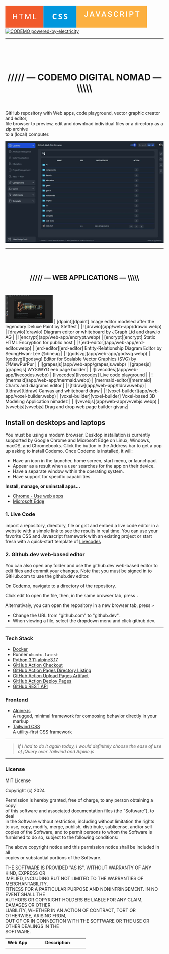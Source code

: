 [![HTML CSS JS](html-css-javascript.svg)](https://github.com/gigamaster/codemo) [![CODEMO powered-by-electricity](http://ForTheBadge.com/images/badges/powered-by-electricity.svg)](https://github.com/gigamaster/codemo)  

-----

<h1 align="center">
<br />
<br />
///// — CODEMO DIGITAL NOMAD — \\\\\
<br /><br />
</h1>


GitHub repository with Web apps, code playground, vector graphic creator and editor,  
file browser to preview, edit and download individual files or a directory as a zip archive  
to a (local) computer.


[![HCodemo Screenshot](codemo-screen.jpg)](https://gigamaster.github.io/codemo/)


  
--- 

<h2 align="center">
<br />
<br />
///// — WEB APPLICATIONS — \\\\\
<br /><br />
</h2>

<table>
<tr><th width="30%">Web App</th><th>Description</th></tr>
<tr><td width=""></td><td></td></tr>
<img src="app/web-app/dpaint.webp" width="30%" height="auto" alt="dpaint">                | [dpaint][dpaint]  Image editor modeled after the legendary Deluxe Paint by Steffest  |
| ![drawio](app/web-app/drawio.webp)                | [drawio][drawio]  Diagram editor or whiteboard by JGraph Ltd and draw.io AG |
| ![encrypt](app/web-app/encrypt.webp)               | [encrypt][encrypt]  Static HTML Encryption for public host |
| ![erd-editor](app/web-app/erd-editor.webp)         | [erd-editor][erd-editor]  Entity-Relationship Diagram Editor by SeungHwan-Lee @dineug |
| ![godsvg](app/web-app/godsvg.webp)                | [godsvg][godsvg]  Editor for Scalable Vector Graphics (SVG) by @MewPurPur  |
| ![grapesjs](app/web-app/grapesjs.webp)            | [grapesjs][grapesjs]  WYSIWYG eeb page builder |
| ![livecodes](app/web-app/livecodes.webp)          | [livecodes][livecodes]  Live code playground |
| ![mermaid](app/web-app/mermaid.webp)              | [mermaid-editor][mermaid]  Charts and diagrams editor |
| ![tldraw](app/web-app/tldraw.webp)                 | [tldraw][tldraw]  Canvas and whiteboard draw |
| ![voxel-builder](app/web-app/voxel-builder.webp)   | [voxel-builder][voxel-builder]  Voxel-based 3D Modeling Application  nimadez |
| ![vvvebjs](app/web-app/vvvebjs.webp)              | [vvvebjs][vvvebjs]  Drag and drop web page builder givanz|


## Install on desktops and laptops

You must be using a modern browser. Desktop installation is currently supported by Google Chrome and Microsoft Edge on Linux, Windows, macOS, and Chromebooks. Click the button in the Address bar to get a pop up asking to install Codemo. Once Codemo is installed, it will:

- Have an icon in the launcher, home screen, start menu, or launchpad.
- Appear as a result when a user searches for the app on their device.
- Have a separate window within the operating system.
- Have support for specific capabilities.

**Install, manage, or uninstall apps...**  
- [Chrome - Use web apps](https://support.google.com/chrome/answer/9658361?hl=en&co=GENIE.Platform%3DDesktop)
- [Microsoft Edge](https://support.microsoft.com/en-us/topic/install-manage-or-uninstall-apps-in-microsoft-edge-0c156575-a94a-45e4-a54f-3a84846f6113)

### 1. Live Code

import a repository, directory, file or gist and embed a live code editor in a website with a simple link to see the results in real time. You can use your favorite CSS and Javascript framework with an existing project or start fresh with a quick-start template of [Livecodes](https://gigamaster.github.io/livecodes/)  

### 2. Github.dev web-based editor

You can also open any folder and use the github.dev web-based editor to edit files and commit your changes. Note that you must be signed in to GitHub.com to use the github.dev editor.

On [Codemo](https://gigamaster.github.io/codemo/), navigate to a directory of the repository.   

Click edit to open the file, then, in the same browser tab, press `.` 

Alternativaly, you can open the repository in a new browser tab, press `>`

- Change the URL from "github.com" to "github.dev".
- When viewing a file, select the  dropdown menu and click github.dev.

--- 

### Tech Stack

- [Docker](https://www.docker.com/) 
- Runner `ubuntu-latest` 
- [Python 3.11-alpine3.17](https://www.python.org/)  
- [GitHub Action Checkout](https://github.com/actions/checkout)
- [GitHub Action Pages Directory Listing](https://github.com/jayanta525/github-pages-directory-listing)
- [GitHub Action Upload Pages Artifact](https://github.com/actions/upload-pages-artifact)
- [GitHub Action Deploy Pages](https://github.com/actions/deploy-pages)
- [GitHub REST API](https://docs.github.com/en/rest?apiVersion=2022-11-28)

### Frontend 

- [Alpine.js](https://alpinejs.dev)   
  A rugged, minimal framework for composing behavior directly in your markup
- [Tailwind CSS](https://tailwindcss.com/)   
  A utility-first CSS framework
   
---


  > 
  > _If I had to do it again today, I would definitely choose the ease of use of jQuery over Tailwind and Alpine.js_
  >


--- 

### License

MIT License

Copyright (c) 2024

Permission is hereby granted, free of charge, to any person obtaining a copy   
of this software and associated documentation files (the "Software"), to deal   
in the Software without restriction, including without limitation the rights   
to use, copy, modify, merge, publish, distribute, sublicense, and/or sell   
copies of the Software, and to permit persons to whom the Software is   
furnished to do so, subject to the following conditions:   
   
The above copyright notice and this permission notice shall be included in all   
copies or substantial portions of the Software.   

THE SOFTWARE IS PROVIDED "AS IS", WITHOUT WARRANTY OF ANY KIND, EXPRESS OR   
IMPLIED, INCLUDING BUT NOT LIMITED TO THE WARRANTIES OF MERCHANTABILITY,   
FITNESS FOR A PARTICULAR PURPOSE AND NONINFRINGEMENT. IN NO EVENT SHALL THE   
AUTHORS OR COPYRIGHT HOLDERS BE LIABLE FOR ANY CLAIM, DAMAGES OR OTHER   
LIABILITY, WHETHER IN AN ACTION OF CONTRACT, TORT OR OTHERWISE, ARISING FROM,   
OUT OF OR IN CONNECTION WITH THE SOFTWARE OR THE USE OR OTHER DEALINGS IN THE   
SOFTWARE.   

[web]: https://gigamaster.github.io/codemo/web-app/
[dpaint-img]: ./app/web-app/dpaint.webp
[dpaint]: https://gigamaster.github.io/codemo/web-app/dpaint/
[drawio-img]: ./app/web-app/drawio.webp
[drawio]: https://gigamaster.github.io/codemo/web-app/drawio/
[encrypt-img]: ./app/web-app/encrypt.webp
[encrypt]: https://gigamaster.github.io/codemo/web-app/encrypt/
[erd-editor-img]: ./app/web-app/erd-editor.webp
[erd-editor]: https://gigamaster.github.io/codemo/web-app/erd-editor/
[godsvg-img]: ./app/web-app/godsvg.webp
[godsvg]: https://gigamaster.github.io/codemo/web-app/godsvg/
[grapesjs-img]: ./app/web-app/grapesjs.webp
[grapesjs]: https://gigamaster.github.io/codemo/web-app/grapesjs/
[livecodes-img]: ./app/web-app/livecodes.webp
[livecodes]: https://gigamaster.github.io/codemo/web-app/livecodes/
[mermaid-img]: ./app/web-app/mermaid-editor.webp
[mermaid]: https://gigamaster.github.io/codemo/web-app/mermaid-editor/
[tldraw-img]: ./app/web-app/tldraw.webp
[tldraw]: https://gigamaster.github.io/codemo/web-app/tldraw/
[voxel-builder-img]: ./app/web-app/voxel-builder.webp
[voxel-builder]: https://gigamaster.github.io/codemo/web-app/voxel-builder/
[vvvebjs-img]: ./app/web-app/vvvebjs.webp
[vvvebjs]: https://gigamaster.github.io/codemo/web-app/vvvebjs/
